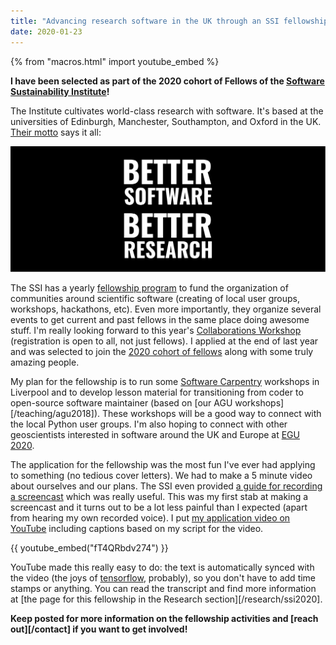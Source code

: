 ```yaml
---
title: "Advancing research software in the UK through an SSI fellowship"
date: 2020-01-23
---
```


{% from "macros.html" import youtube_embed %}

**I have been selected as part of the 2020 cohort of Fellows of the [Software
Sustainability Institute](https://www.software.ac.uk/)!**

The Institute cultivates world-class research with software. It's based at the
universities of Edinburgh, Manchester, Southampton, and Oxford in the UK.
[Their motto](https://www.software.ac.uk/about) says it all:

![Better Software, Better Research](/images/better-software-better-research.svg)

The SSI has a yearly [fellowship program](https://www.software.ac.uk/programmes-and-events/fellowship-programme)
to fund the organization of communities around scientific software (creating of
local user groups, workshops, hackathons, etc).
Even more importantly, they organize several events to get current and past
fellows in the same place doing awesome stuff.
I'm really looking forward to this year's
[Collaborations Workshop](https://www.software.ac.uk/cw20) (registration is
open to all, not just fellows).
I applied at the end of last year and was selected to join the
[2020 cohort of fellows](https://software.ac.uk/blog/2020-01-10-announcing-2020-software-sustainability-institute-fellows)
along with some truly amazing people.

My plan for the fellowship is to run some [Software
Carpentry](https://software-carpentry.org/) workshops in Liverpool and to
develop lesson material for transitioning from coder to open-source software
maintainer (based on [our AGU workshops][/teaching/agu2018]). These workshops
will be a good way to connect with the local Python user groups. I'm also
hoping to connect with other geoscientists interested in software around the UK
and Europe at [EGU 2020](https://www.egu2020.eu/).

The application for the fellowship was the most fun I've ever had applying to
something (no tedious cover letters). We had to make a 5 minute video about
ourselves and our plans. The SSI even provided
[a guide for recording a screencast](https://software.ac.uk/fellowship-programme/2019/application-video-guide)
which was really useful.
This was my first stab at making a screencast and it turns out to be a lot less
painful than I expected (apart from hearing my own recorded voice). I put [my
application video on YouTube](https://youtu.be/fT4QRbdv274) including captions
based on my script for the video.

{{ youtube_embed("fT4QRbdv274") }}

YouTube made this really easy to do: the text is automatically synced with the
video (the joys of [tensorflow](https://www.tensorflow.org), probably), so you
don't have to add time stamps or anything. You can read the transcript and find
more information at [the page for this fellowship in the Research section][/research/ssi2020].

**Keep posted for more information on the fellowship activities and
[reach out][/contact] if you want to get involved!**
